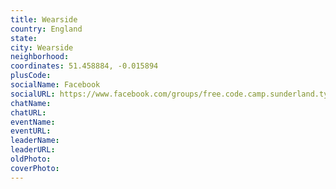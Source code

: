 ```yaml
---
title: Wearside
country: England
state: 
city: Wearside
neighborhood: 
coordinates: 51.458884, -0.015894
plusCode:
socialName: Facebook
socialURL: https://www.facebook.com/groups/free.code.camp.sunderland.tyne.and.wear
chatName:
chatURL:
eventName:
eventURL:
leaderName:
leaderURL:
oldPhoto: 
coverPhoto:
---
```

